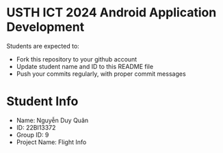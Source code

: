USTH ICT 2024 Android Application Development
=====================================================

Students are expected to:

* Fork this repository to your github account
* Update student name and ID to this README file
* Push your commits regularly, with proper commit messages

Student Info
=======================

* Name: Nguyễn Duy Quân
* ID: 22BI13372
* Group ID: 9
* Project Name: Flight Info
